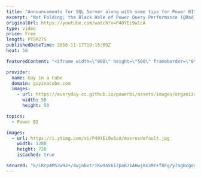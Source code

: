 ```yaml
---
title: "Announcements for SQL Server along with some tips for Power BI"
excerpt: "Not Folding; the Black Hole of Power Query Performance (@Rad_Reza) http://radacad.com/not-folding-the-black-hole-of-power-query-performance  Calling Microsoft Flow From Power Query And Power BI (@technitrain) https://blog.crossjoin.co.uk/2016/11/13/calling-microsoft-flow-from-power-query-and-power-bi/"
originalUrl: https://youtube.com/watch?v=P40YEi9w1cA
type: video
price: Free
length: PT5M27S
publishedDateTime: 2016-11-17T19:15:09Z
heat: 50

featuredContent: "<iframe width=\"800\" height=\"500\" frameborder=\"0\" src=\"https://www.youtube.com/embed/P40YEi9w1cA\" allow=\"accelerometer; autoplay; encrypted-media; gyroscope; picture-in-picture\" allowfullscreen></iframe>"

provider:
  name: Guy in a Cube
  domain: guyinacube.com
  images:
    - url: https://everyday-cc.github.io/powerbi/assets/images/organizations/guyinacube.com-50x50.jpg
      width: 50
      height: 50

topics:
  - Power BI

images:
  - url: https://i.ytimg.com/vi/P40YEi9w1cA/maxresdefault.jpg
    width: 1280
    height: 720
    isCached: true

secured: "k/LRrp4MS3w9J+/4wjnbxtrIKw9a56iZpaR71AHwjmx3MY+f8Fg/y7agBcgoyxxRJiunu+mlQPb4jjC1m/Y6HotEk8oqv1C7YGnEKhdJmmzRRQGLK2ZjN15D2uKpklcKWAgFCujgCJ4YxVYGsKKBhNt9ht6Ei2YZ51+lQkQZqjw+x43aEhxAJXjdRGGw3oQJQoOjhHa3I1ipDWYjUU0zBYnB7rYWSYemQo8QwBbHD2UsZjBvZw6+XY/DKn6ULIp5SudiIx/KyTQ1yikpVnW0ZRmExY32qvy0Hv3Us1TzNHTUUWpvdeXDSVxvgpAQ/vK9rUZNxV0+5bGjraE278pIe8OC5GzV6qYN/kotHIor2dAYYUCjcDvD+B6c5eg98k3GdhrsHJuMDd9JNHPRKjJhRk9BX2yf8TNEQqSy02yv7eg=;A39FRmdmmz3BWTg6/86cQg=="
---
```


